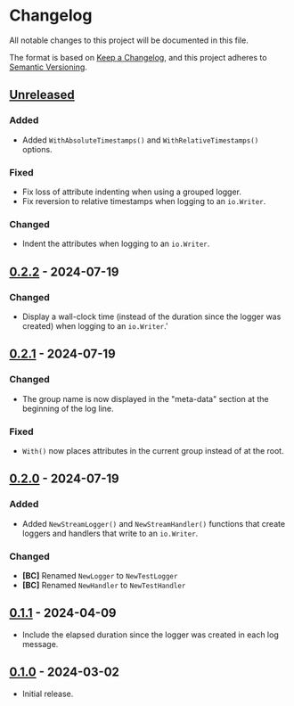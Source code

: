 # Changelog

All notable changes to this project will be documented in this file.

The format is based on [Keep a Changelog], and this project adheres to
[Semantic Versioning].

<!-- references -->

[Keep a Changelog]: https://keepachangelog.com/en/1.0.0/
[Semantic Versioning]: https://semver.org/spec/v2.0.0.html

## [Unreleased]

### Added

- Added `WithAbsoluteTimestamps()` and `WithRelativeTimestamps()` options.

### Fixed

- Fix loss of attribute indenting when using a grouped logger.
- Fix reversion to relative timestamps when logging to an `io.Writer`.

### Changed

- Indent the attributes when logging to an `io.Writer`.

## [0.2.2] - 2024-07-19

### Changed

- Display a wall-clock time (instead of the duration since the logger was
  created) when logging to an `io.Writer`.'

## [0.2.1] - 2024-07-19

### Changed

- The group name is now displayed in the "meta-data" section at the beginning of
  the log line.

### Fixed

- `With()` now places attributes in the current group instead of at the root.

## [0.2.0] - 2024-07-19

### Added

- Added `NewStreamLogger()` and `NewStreamHandler()` functions that create
  loggers and handlers that write to an `io.Writer`.

### Changed

- **[BC]** Renamed `NewLogger` to `NewTestLogger`
- **[BC]** Renamed `NewHandler` to `NewTestHandler`

## [0.1.1] - 2024-04-09

- Include the elapsed duration since the logger was created in each log message.

## [0.1.0] - 2024-03-02

- Initial release.

<!-- references -->

[Unreleased]: https://github.com/dogmatiq/spruce
[0.1.0]: https://github.com/dogmatiq/spruce/releases/tag/v0.1.0
[0.1.1]: https://github.com/dogmatiq/spruce/releases/tag/v0.1.1
[0.2.0]: https://github.com/dogmatiq/spruce/releases/tag/v0.2.0
[0.2.1]: https://github.com/dogmatiq/spruce/releases/tag/v0.2.1
[0.2.2]: https://github.com/dogmatiq/spruce/releases/tag/v0.2.2

<!-- version template
## [0.0.1] - YYYY-MM-DD

### Added
### Changed
### Deprecated
### Removed
### Fixed
### Security
-->
